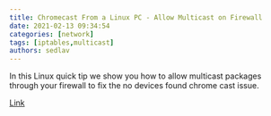 ```yaml
---
title: Chromecast From a Linux PC - Allow Multicast on Firewall
date: 2021-02-13 09:34:54
categories: [network]
tags: [iptables,multicast]
authors: sedlav
---
```


In this Linux quick tip we show you how to allow multicast packages through your firewall to fix the no devices found chrome cast issue.

[Link](https://www.putorius.net/chromecast-linux-allow-multicast-on-firewall.html)
